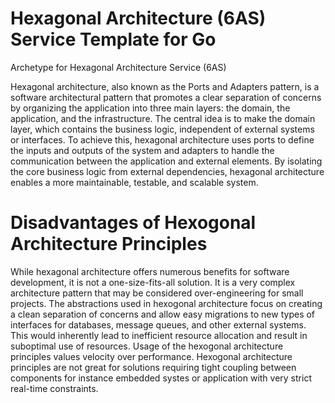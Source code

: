 # Hexagonal Architecture (6AS) Service Template for Go

Archetype for Hexagonal Architecture Service (6AS)

Hexagonal architecture, also known as the Ports and Adapters pattern, is a software architectural pattern that promotes a clear separation of concerns by organizing the application into three main layers: the domain, the application, and the infrastructure. The central idea is to make the domain layer, which contains the business logic, independent of external systems or interfaces. To achieve this, hexagonal architecture uses ports to define the inputs and outputs of the system and adapters to handle the communication between the application and external elements. By isolating the core business logic from external dependencies, hexagonal architecture enables a more maintainable, testable, and scalable system.

# Disadvantages of Hexogonal Architecture Principles

While hexagonal architecture offers numerous benefits for software development, it is not a one-size-fits-all solution. It is a very complex architecture pattern that may be considered over-engineering for small projects. The abstractions used in hexogonal architecture focus on creating a clean separation of concerns and allow easy migrations to new types of interfaces for databases, message queues, and other external systems. This would inherently lead to inefficient resource allocation and result in suboptimal use of resources. Usage of the hexogonal architecture principles values velocity over performance. Hexogonal architecture principles are not great for solutions requiring tight coupling between components for instance embedded systes or application with very strict real-time constraints.
